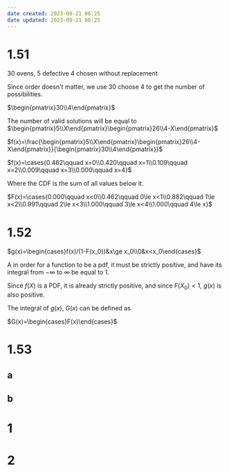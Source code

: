 ```yaml
---
date created: 2023-09-21 06:25
date updated: 2023-09-21 06:25
---
```


# 1.51

30 ovens, 5 defective
4 chosen without replacement

Since order doesn't matter, we use 30 choose 4 to get the number of possibilities.

$\begin{pmatrix}30\\4\end{pmatrix}$

The number of valid solutions will be equal to $\begin{pmatrix}5\\X\end{pmatrix}\begin{pmatrix}26\\4-X\end{pmatrix}$

$f(x)=\frac{\begin{pmatrix}5\\X\end{pmatrix}\begin{pmatrix}26\\4-X\end{pmatrix}}{\begin{pmatrix}30\\4\end{pmatrix}}$

$f(x)=\cases{0.462\qquad x=0\\0.420\qquad x=1\\0.109\qquad x=2\\0.009\qquad x=3\\0.000\qquad x=4}$

Where the CDF is the sum of all values below it.

$F(x)=\cases{0.000\qquad x<0\\0.462\qquad 0\le x<1\\0.882\qquad 1\le x<2\\0.991\qquad 2\le x<3\\1.000\qquad 3\le x<4\\1.000\qquad 4\le x}$

# 1.52

$g(x)=\begin{cases}f(x)/(1-F(x_0))&x\ge x_0\\0&x<x_0\end{cases}$

A in order for a function to be a pdf, it must be strictly positive, and have its integral from $-\infty$ to $\infty$ be equal to 1.

Since $f(X)$ is a PDF, it is already strictly positive, and since $F(X_0)<1$, $g(x)$ is also positive.

The integral of $g(x)$, $G(x)$ can be defined as

$G(x)=\begin{cases}F(x)\end{cases}$

# 1.53

## a

## b

# 1

# 2
